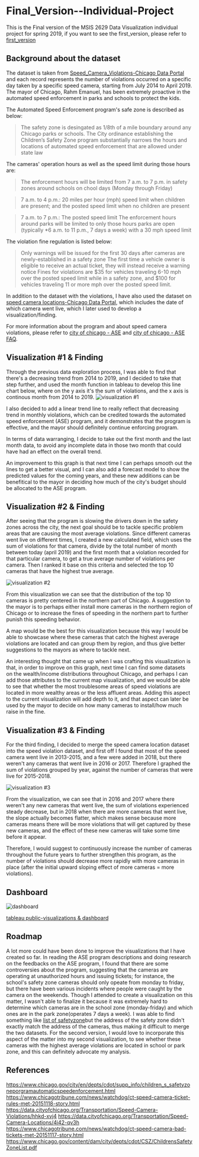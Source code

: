 # Final_Version--Individual-Project
This is the Final version of the MSIS 2629 Data Visualization individual project for spring 2019, if you want to see the first_version, please refer to [first_version](https://github.com/jacksonh2/Individual-Project-Chicago_Speed_Violation/blob/master/First_Version.md)


## Background about the dataset
The dataset is taken from [Speed_Camera_Violations-Chicago Data Portal](https://data.cityofchicago.org/Transportation/Speed-Camera-Violations/hhkd-xvj4) and each record represents the number of violations occurred on a specific day taken by a specific speed camera, starting from July 2014 to April 2019. The mayor of Chicago, Rahm Emanuel, has been extremely proactive in the automated speed enforcement in parks and schools to protect the kids. 

The Automated Speed Enforcement program's safe zone is described as below:

> The safety zone is desingated as 1/8th of a mile boundary around any Chicago parks or schools. The City ordinance establishing the Children’s Safety Zone program substantially narrows the hours and locations of automated speed enforcement that are allowed under state law

The cameras' operation hours as well as the speed limit during those hours are:

> The enforcement hours will be limited from 7 a.m. to 7 p.m. in safety zones around schools on chool days (Monday through Friday)

> 7 a.m. to 4 p.m.: 20 miles per hour (mph) speed limit when children are present; and the posted speed limit when no children are present

> 7 a.m. to 7 p.m.: The posted speed limit
> The enforcement hours around parks will be limited to only those hours parks are open (typically *6 a.m. to 11 p.m., 7 days a week) with a 30 mph speed limit

The violation fine regulation is listed below:

> Only warnings will be issued for the first 30 days after cameras are newly-established in a safety zone
The first time a vehicle owner is eligible to receive an actual ticket, they will instead receive a warning notice
Fines for violations are $35 for vehicles traveling 6-10 mph over the posted speed limit while in a safety zone, and $100 for vehicles traveling 11 or more mph over the posted speed limit.


In addition to the dataset with the violations, I have also used the dataset on [speed camera locations-Chicago Data Portal](https://data.cityofchicago.org/Transportation/Speed-Camera-Locations/4i42-qv3h), which includes the date of which camera went live, which I later used to develop a visualization/finding.

For more information about the program and about speed camera violations, please refer to [city of chicago - ASE](https://www.chicago.gov/city/en/depts/cdot/supp_info/children_s_safetyzoneporgramautomaticspeedenforcement.html) and [city of chicago - ASE FAQ](https://www.chicago.gov/city/en/depts/cdot/supp_info/children_s_safetyzoneporgramautomaticspeedenforcement/automated_speed_enforcementfrequentlyaskedquestions.html).

## Visualization #1 & Finding
Through the previous data exploration process, I was able to find that there's a decreasing trend from 2014 to 2019, and I decided to take that step further, and used the month function in tableau to develop this line chart below, where on the y axis it's the sum of violations, and the x axis is continous month from 2014 to 2019.
![visualization #1](https://github.com/jacksonh2/First_Version--Individual-Project/blob/master/Monthly%20sum%20violation%20trend.png)

I also decided to add a linear trend line to really reflect that decreasing trend in monthly violations, which can be credited towards the automated speed enforcement (ASE) program, and it demonstrates that the program is effective, and the mayor should definitely continue enforcing program.

In terms of data warranging, I decide to take out the first month and the last month data, to avoid any incomplete data in those two month that could have had an effect on the overall trend. 

An improvement to this graph is that next time I can perhaps smooth out the lines to get a better visual, and I can also add a forecast model to show the predicted values for the coming years, and these new additions can be benefitical to the mayor in deciding how much of the city's budget should be allocated to the ASE program.

## Visualization #2 & Finding
After seeing that the program is slowing the drivers down in the safety zones across the city, the next goal should be to tackle specific problem areas that are causing the most average violations. Since different cameras went live on different times, I created a new calculated field, which uses the sum of violations for that camera, divide by the total number of month between today (april 2019) and the first month that a violation recorded for that particular camera, to get a true average number of violations per camera. Then I ranked it base on this criteria and selected the top 10 cameras that have the highest true average. 

![visualization #2](https://github.com/jacksonh2/First_Version--Individual-Project/blob/master/monthly%20average%20top%2010%20cameras.png)

From this visualization we can see that the distribution of the top 10 cameras is pretty centered in the northern part of Chicago. A suggestion to the mayor is to perhaps either install more cameras in the northern region of Chicago or to increase the fines of speeding in the northern part to further punish this speeding behavior.

A map would be the best for this visualization because this way I would be able to showcase where these cameras that catch the highest average violations are located and can group them by region, and thus give better suggestions to the mayors as where to tackle next.

An interesting thought that came up when I was crafting this visualization is that, in order to improve on this graph, next time I can find some datasets on the wealth/income distributions throughout Chicago, and perhaps I can add those attributes to the current map visualization, and we would be able to see that whether the most troublesome areas of speed violations are located in more wealthy areas or the less affluent areas. Adding this aspect to the current visualization will add depth to it, and that aspect can later be used by the mayor to decide on how many cameras to install/how much raise in the fine.

## Visualization #3 & Finding
For the third finding, I decided to merge the speed camera location dataset into the speed violation dataset, and first off I found that most of the speed camera went live in 2013-2015, and a few were added in 2018, but there weren't any cameras that went live in 2016 or 2017. Therefore I graphed the sum of violations grouped by year, against the number of cameras that were live for 2015-2018. 

![visualization #3](https://github.com/jacksonh2/First_Version--Individual-Project/blob/master/count%20of%20camera%20vs%20total%20violation.png)

From the visualization, we can see that in 2016 and 2017 where there weren't any new cameras that went live, the sum of violations experienced steady decrease, but in 2018 when there are more cameras that went live, the slope actually becomes flatter, which makes sense because more cameras means there will be more violations that will get captured by these new cameras, and the effect of these new cameras will take some time before it appear.

Therefore, I would suggest to continuously increase the number of cameras throughout the future years to further strengthen this program, as the number of violations should decrease more rapidly with more cameras in place (after the initial upward sloping effect of more cameras = more violations).




## Dashboard
![dashboard](https://github.com/jacksonh2/First_Version--Individual-Project/blob/master/dashboard.png)



[tableau public-visualizations & dashboard](https://public.tableau.com/profile/jackson.hu8026#!/vizhome/Visualization1-individualproject/Dashboard1?publish=yes)


## Roadmap
A lot more could have been done to improve the visualizations that I have created so far. In reading the ASE program descriptions and doing research on the feedbacks on the ASE program, I found that there are some controversies about the program, suggesting that the cameras are operating at unauthorized hours and issuing tickets; for instance, the school's safety zone cameras should only opeate from monday to friday, but there have been various incidents where people were caught by the camera on the weekends. Though I attended to create a visualization on this matter, I wasn't able to finalize it because it was extremely hard to determine which cameras are in the school zone (monday-friday) and which ones are in the park zone(operates 7 days a week). I was able to find something like [list of safetyzone](https://www.chicago.gov/content/dam/city/depts/cdot/CSZ/ChildrensSafetyZoneList.pdf)but the address of the safety zone didn't exactly match the address of the cameras, thus making it difficult to merge the two datasets. For the second version, I would love to incorporate this aspect of the matter into my second visualization, to see whether these cameras with the highest average violations are located in school or park zone, and this can definitely advocate my analysis.


## References
https://www.chicago.gov/city/en/depts/cdot/supp_info/children_s_safetyzoneporgramautomaticspeedenforcement.html
https://www.chicagotribune.com/news/watchdog/ct-speed-camera-ticket-rules-met-20151118-story.html
https://data.cityofchicago.org/Transportation/Speed-Camera-Violations/hhkd-xvj4
https://data.cityofchicago.org/Transportation/Speed-Camera-Locations/4i42-qv3h
https://www.chicagotribune.com/news/watchdog/ct-speed-camera-bad-tickets-met-20151117-story.html
https://www.chicago.gov/content/dam/city/depts/cdot/CSZ/ChildrensSafetyZoneList.pdf



